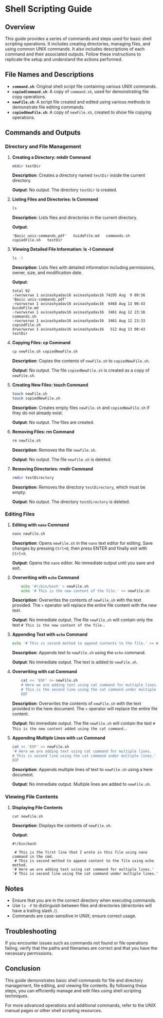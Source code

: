 # Shell Scripting Guide

## Overview

This guide provides a series of commands and steps used for basic shell scripting operations. It includes creating directories, managing files, and using common UNIX commands. It also includes descriptions of each command and their associated outputs. Follow these instructions to replicate the setup and understand the actions performed.

## File Names and Descriptions

- **`command.sh`**: Original shell script file containing various UNIX commands.
- **`copiedCommand.sh`**: A copy of `command.sh`, used for demonstrating file copy operations.
- **`newFile.sh`**: A script file created and edited using various methods to demonstrate file editing commands.
- **`copiedNewFile.sh`**: A copy of `newFile.sh`, created to show file copying operations.

## Commands and Outputs

### Directory and File Management

1. **Creating a Directory: mkdir Command**

   ```bash
   mkdir testDir
   ```

   **Description**: Creates a directory named `testDir` inside the current directory.

   **Output**: No output. The directory `testDir` is created.

2. **Listing Files and Directories: ls Command**

   ```bash
   ls
   ```

   **Description**: Lists files and directories in the current directory.

   **Output**:

   ```
   'Basic unix-commands.pdf'   GuideFile.md   commands.sh   copiedFile.sh   testDir
   ```

3. **Viewing Detailed File Information: ls -l Command**

   ```bash
   ls -l
   ```

   **Description**: Lists files with detailed information including permissions, owner, size, and modification date.

   **Output**:

   ```
   total 92
   -rwxrwxrwx 1 avinashyadav16 avinashyadav16 74295 Aug  9 09:56 'Basic unix-commands.pdf'
   -rwxrwxrwx 1 avinashyadav16 avinashyadav16  6468 Aug 13 00:43  GuideFile.md
   -rwxrwxrwx 1 avinashyadav16 avinashyadav16  3461 Aug 12 23:16  commands.sh
   -rwxrwxrwx 1 avinashyadav16 avinashyadav16  3461 Aug 12 23:33  copiedFile.sh
   drwxrwxrwx 1 avinashyadav16 avinashyadav16   512 Aug 13 00:43  testDir
   ```

4. **Copying Files: cp Command**

   ```bash
   cp newFile.sh copiedNewFile.sh
   ```

   **Description**: Copies the contents of `newFile.sh` to `copiedNewFile.sh`.

   **Output**: No output. The file `copiedNewFile.sh` is created as a copy of `newFile.sh`.

5. **Creating New Files: touch Command**

   ```bash
   touch newFile.sh
   touch copiedNewFile.sh
   ```

   **Description**: Creates empty files `newFile.sh` and `copiedNewFile.sh` if they do not already exist.

   **Output**: No output. The files are created.

6. **Removing Files: rm Command**

   ```bash
   rm newfile.sh
   ```

   **Description**: Removes the file `newfile.sh`.

   **Output**: No output. The file `newfile.sh` is deleted.

7. **Removing Directories: rmdir Command**

   ```bash
   rmdir testDirectory
   ```

   **Description**: Removes the directory `testDirectory`, which must be empty.

   **Output**: No output. The directory `testDirectory` is deleted.

### Editing Files

1.  **Editing with `nano` Command**

    ```bash
    nano newFile.sh
    ```

    **Description**: Opens `newFile.sh` in the `nano` text editor for editing. Save changes by pressing `Ctrl+O`, then press ENTER and finally exit with `Ctrl+X`.

    **Output**: Opens the `nano` editor. No immediate output until you save and exit.

2.  **Overwriting with `echo` Command**

    ```bash
        echo '#!/bin/bash' > newFile.sh
        echo '# This is the new content of the file.' >> newFile.sh
    ```

    **Description**: Overwrites the contents of `newFile.sh` with the text provided. The `>` operator will replace the entire file content with the new text.

    **Output**: No immediate output. The file `newFile.sh` will contain only the text `# This is the new content of the file.`.

3.  **Appending Text with `echo` Command**

    ```bash
    echo '# This is second method to append contents to the file.' >> newFile.sh
    ```

    **Description**: Appends text to `newFile.sh` using the `echo` command.

    **Output**: No immediate output. The text is added to `newFile.sh`.

4.  **Overwriting with cat Command**

    ```bash
        cat << 'EOF' >> newFile.sh
        # Here we are adding text using cat command for multiple lines.
        # This is the second line using the cat command under multiple lines.
        EOF
    ```

    **Description**: Overwrites the contents of `newFile.sh` with the text provided in the here document. The `>` operator will replace the entire file content.

    **Output**: No immediate output. The file `newFile.sh` will contain the text `# This is the new content added using the cat command.`.

5.  **Appending Multiple Lines with `cat` Command**

    ```bash
    cat << 'EOF' >> newFile.sh
    '# Here we are adding text using cat command for multiple lines.
    # This is second line using the cat command under multiple lines.'
    EOF
    ```

    **Description**: Appends multiple lines of text to `newFile.sh` using a here document.

    **Output**: No immediate output. Multiple lines are added to `newFile.sh`.

### Viewing File Contents

1. **Displaying File Contents**

   ```bash
   cat newFile.sh
   ```

   **Description**: Displays the contents of `newFile.sh`.

   **Output**:

   ```
   #!/bin/bash

    # This is the first line that I wrote in this file using nano command in the cmd.
    # This is second method to append content to the file using echo method.
   '# Here we are adding text using cat command for multiple lines.'
   '# This is second line using the cat command under multiple lines.'
   ```

## Notes

- Ensure that you are in the correct directory when executing commands.
- Use `ls -F` to distinguish between files and directories (directories will have a trailing slash `/`).
- Commands are case-sensitive in UNIX; ensure correct usage.

## Troubleshooting

If you encounter issues such as commands not found or file operations failing, verify that the paths and filenames are correct and that you have the necessary permissions.

## Conclusion

This guide demonstrates basic shell commands for file and directory management, file editing, and viewing file contents. By following these steps, you can efficiently manage and edit files using shell scripting techniques.

For more advanced operations and additional commands, refer to the UNIX manual pages or other shell scripting resources.
